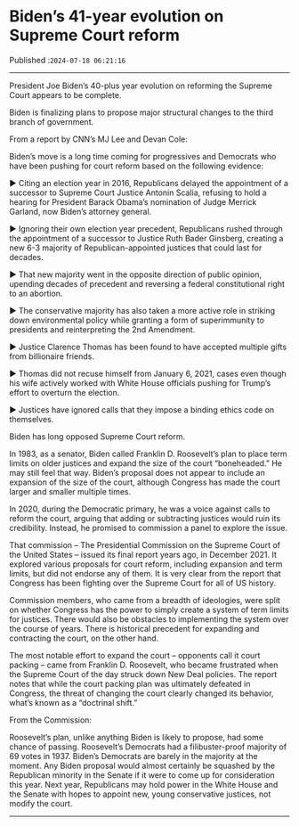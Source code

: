 # Biden’s 41-year evolution on Supreme Court reform

Published :`2024-07-18 06:21:16`

---

President Joe Biden’s 40-plus year evolution on reforming the Supreme Court appears to be complete.

Biden is finalizing plans to propose major structural changes to the third branch of government.

From a report by CNN’s MJ Lee and Devan Cole:

Biden’s move is a long time coming for progressives and Democrats who have been pushing for court reform based on the following evidence:

► Citing an election year in 2016, Republicans delayed the appointment of a successor to Supreme Court Justice Antonin Scalia, refusing to hold a hearing for President Barack Obama’s nomination of Judge Merrick Garland, now Biden’s attorney general.

► Ignoring their own election year precedent, Republicans rushed through the appointment of a successor to Justice Ruth Bader Ginsberg, creating a new 6-3 majority of Republican-appointed justices that could last for decades.

► That new majority went in the opposite direction of public opinion, upending decades of precedent and reversing a federal constitutional right to an abortion.

► The conservative majority has also taken a more active role in striking down environmental policy while granting a form of superimmunity to presidents and reinterpreting the 2nd Amendment.

► Justice Clarence Thomas has been found to have accepted multiple gifts from billionaire friends.

► Thomas did not recuse himself from January 6, 2021, cases even though his wife actively worked with White House officials pushing for Trump’s effort to overturn the election.

► Justices have ignored calls that they impose a binding ethics code on themselves.

Biden has long opposed Supreme Court reform.

In 1983, as a senator, Biden called Franklin D. Roosevelt’s plan to place term limits on older justices and expand the size of the court “boneheaded.” He may still feel that way. Biden’s proposal does not appear to include an expansion of the size of the court, although Congress has made the court larger and smaller multiple times.

In 2020, during the Democratic primary, he was a voice against calls to reform the court, arguing that adding or subtracting justices would ruin its credibility. Instead, he promised to commission a panel to explore the issue.

That commission – The Presidential Commission on the Supreme Court of the United States – issued its final report years ago, in December 2021. It explored various proposals for court reform, including expansion and term limits, but did not endorse any of them. It is very clear from the report that Congress has been fighting over the Supreme Court for all of US history.

Commission members, who came from a breadth of ideologies, were split on whether Congress has the power to simply create a system of term limits for justices. There would also be obstacles to implementing the system over the course of years. There is historical precedent for expanding and contracting the court, on the other hand.

The most notable effort to expand the court – opponents call it court packing – came from Franklin D. Roosevelt, who became frustrated when the Supreme Court of the day struck down New Deal policies. The report notes that while the court packing plan was ultimately defeated in Congress, the threat of changing the court clearly changed its behavior, what’s known as a “doctrinal shift.”

From the Commission:

Roosevelt’s plan, unlike anything Biden is likely to propose, had some chance of passing. Roosevelt’s Democrats had a filibuster-proof majority of 69 votes in 1937. Biden’s Democrats are barely in the majority at the moment. Any Biden proposal would almost certainly be squashed by the Republican minority in the Senate if it were to come up for consideration this year. Next year, Republicans may hold power in the White House and the Senate with hopes to appoint new, young conservative justices, not modify the court.

---

